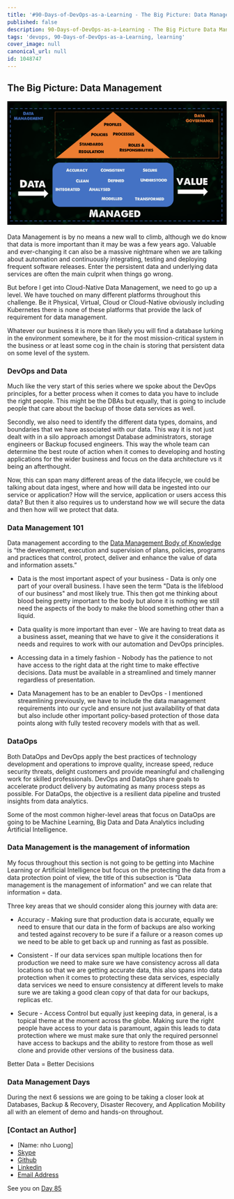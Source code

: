 ```yaml
---
title: '#90-Days-of-DevOps-as-a-Learning - The Big Picture: Data Management - Day 84'
published: false
description: 90-Days-of-DevOps-as-a-Learning - The Big Picture Data Management
tags: 'devops, 90-Days-of-DevOps-as-a-Learning, learning'
cover_image: null
canonical_url: null
id: 1048747
---
```


## The Big Picture: Data Management

![](Images/Day84_Data1.png)

Data Management is by no means a new wall to climb, although we do know that data is more important than it may be was a few years ago. Valuable and ever-changing it can also be a massive nightmare when we are talking about automation and continuously integrating, testing and deploying frequent software releases. Enter the persistent data and underlying data services are often the main culprit when things go wrong.

But before I get into Cloud-Native Data Management, we need to go up a level. We have touched on many different platforms throughout this challenge. Be it Physical, Virtual, Cloud or Cloud-Native obviously including Kubernetes there is none of these platforms that provide the lack of requirement for data management.

Whatever our business it is more than likely you will find a database lurking in the environment somewhere, be it for the most mission-critical system in the business or at least some cog in the chain is storing that persistent data on some level of the system.

### DevOps and Data

Much like the very start of this series where we spoke about the DevOps principles, for a better process when it comes to data you have to include the right people. This might be the DBAs but equally, that is going to include people that care about the backup of those data services as well.

Secondly, we also need to identify the different data types, domains, and boundaries that we have associated with our data. This way it is not just dealt with in a silo approach amongst Database administrators, storage engineers or Backup focused engineers. This way the whole team can determine the best route of action when it comes to developing and hosting applications for the wider business and focus on the data architecture vs it being an afterthought.

Now, this can span many different areas of the data lifecycle, we could be talking about data ingest, where and how will data be ingested into our service or application? How will the service, application or users access this data? But then it also requires us to understand how we will secure the data and then how will we protect that data.

### Data Management 101

Data management according to the [Data Management Body of Knowledge](https://www.dama.org/cpages/body-of-knowledge) is “the development, execution and supervision of plans, policies, programs and practices that control, protect, deliver and enhance the value of data and information assets.”

- Data is the most important aspect of your business - Data is only one part of your overall business. I have seen the term "Data is the lifeblood of our business" and most likely true. This then got me thinking about blood being pretty important to the body but alone it is nothing we still need the aspects of the body to make the blood something other than a liquid.

- Data quality is more important than ever - We are having to treat data as a business asset, meaning that we have to give it the considerations it needs and requires to work with our automation and DevOps principles.

- Accessing data in a timely fashion - Nobody has the patience to not have access to the right data at the right time to make effective decisions. Data must be available in a streamlined and timely manner regardless of presentation.

- Data Management has to be an enabler to DevOps - I mentioned streamlining previously, we have to include the data management requirements into our cycle and ensure not just availability of that data but also include other important policy-based protection of those data points along with fully tested recovery models with that as well.

### DataOps

Both DataOps and DevOps apply the best practices of technology development and operations to improve quality, increase speed, reduce security threats, delight customers and provide meaningful and challenging work for skilled professionals. DevOps and DataOps share goals to accelerate product delivery by automating as many process steps as possible. For DataOps, the objective is a resilient data pipeline and trusted insights from data analytics.

Some of the most common higher-level areas that focus on DataOps are going to be Machine Learning, Big Data and Data Analytics including Artificial Intelligence.

### Data Management is the management of information

My focus throughout this section is not going to be getting into Machine Learning or Artificial Intelligence but focus on the protecting the data from a data protection point of view, the title of this subsection is "Data management is the management of information" and we can relate that information = data.

Three key areas that we should consider along this journey with data are:

- Accuracy - Making sure that production data is accurate, equally we need to ensure that our data in the form of backups are also working and tested against recovery to be sure if a failure or a reason comes up we need to be able to get back up and running as fast as possible.
- Consistent - If our data services span multiple locations then for production we need to make sure we have consistency across all data locations so that we are getting accurate data, this also spans into data protection when it comes to protecting these data services, especially data services we need to ensure consistency at different levels to make sure we are taking a good clean copy of that data for our backups, replicas etc.

- Secure - Access Control but equally just keeping data, in general, is a topical theme at the moment across the globe. Making sure the right people have access to your data is paramount, again this leads to data protection where we must make sure that only the required personnel have access to backups and the ability to restore from those as well clone and provide other versions of the business data.

Better Data = Better Decisions

### Data Management Days

During the next 6 sessions we are going to be taking a closer look at Databases, Backup & Recovery, Disaster Recovery, and Application Mobility all with an element of demo and hands-on throughout.

### [Contact an Author]
* [Name: nho Luong]
* [Skype](luongutnho_skype)
* [Github](https://github.com/nholuongut/)
* [Linkedin](https://www.linkedin.com/in/nholuong/)
* [Email Address](luongutnho@hotmail.com)

See you on [Day 85](day85.md)
